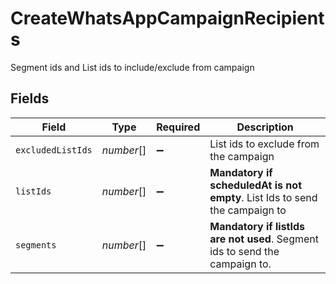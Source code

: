 # CreateWhatsAppCampaignRecipients

Segment ids and List ids to include/exclude from campaign


## Fields

| Field                                                                        | Type                                                                         | Required                                                                     | Description                                                                  |
| ---------------------------------------------------------------------------- | ---------------------------------------------------------------------------- | ---------------------------------------------------------------------------- | ---------------------------------------------------------------------------- |
| `excludedListIds`                                                            | *number*[]                                                                   | :heavy_minus_sign:                                                           | List ids to exclude from the campaign                                        |
| `listIds`                                                                    | *number*[]                                                                   | :heavy_minus_sign:                                                           | **Mandatory if scheduledAt is not empty**. List Ids to send the campaign to<br/> |
| `segments`                                                                   | *number*[]                                                                   | :heavy_minus_sign:                                                           | **Mandatory if listIds are not used**. Segment ids to send the campaign to.<br/> |